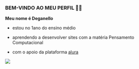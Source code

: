 ### BEM-VINDO AO MEU PERFIL 💪🏼

**Meu nome é Deganello**

- estou no 1ano do ensino médio

- aprendendo a desenvolver sites com a matéria Pensamento Computacional

- com o apoio da plataforma [alura](https://www.alura.com.br)

![](https://tenor.com/bqWTJ.gif)